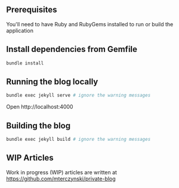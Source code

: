## Prerequisites

You'll need to have Ruby and RubyGems installed to run or build the application

## Install dependencies from Gemfile

```bash
bundle install
```

## Running the blog locally

```bash
bundle exec jekyll serve # ignore the warning messages
```

Open http://localhost:4000

## Building the blog

```bash
bundle exec jekyll build # ignore the warning messages
```

## WIP Articles

Work in progress (WIP) articles are written at https://github.com/mterczynski/private-blog
